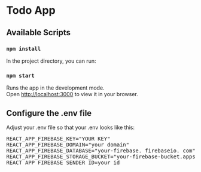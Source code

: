 # Todo App


## Available Scripts

### `npm install`

In the project directory, you can run:

### `npm start`

Runs the app in the development mode.\
Open [http://localhost:3000](http://localhost:3000) to view it in your browser.

## Configure the .env file

Adjust your .env file so that your .env looks like this:
<pre>
REACT_APP_FIREBASE_KEY="YOUR KEY"
REACT_APP_FIREBASE_DOMAIN="your domain"
REACT_APP_FIREBASE_DATABASE="your-firebase. firebaseio. com"
REACT_APP_FIREBASE_STORAGE_BUCKET="your-firebase-bucket.appspot.com"
REACT_APP_FIREBASE_SENDER_ID=your id
</pre>
